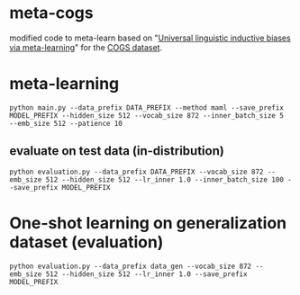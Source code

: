 # meta-cogs
modified code to meta-learn based on "[Universal linguistic inductive biases via meta-learning](https://github.com/tommccoy1/meta-learning-linguistic-biases)" for the [COGS dataset](https://github.com/najoungkim/COGS). 

# meta-learning
`python main.py --data_prefix DATA_PREFIX --method maml --save_prefix MODEL_PREFIX --hidden_size 512 --vocab_size 872 --inner_batch_size 5  --emb_size 512 --patience 10`

## evaluate on test data (in-distribution)
`python evaluation.py --data_prefix DATA_PREFIX --vocab_size 872 --emb_size 512 --hidden_size 512 --lr_inner 1.0 --inner_batch_size 100 --save_prefix MODEL_PREFIX`

# One-shot learning on generalization dataset (evaluation)
`python evaluation.py --data_prefix data_gen --vocab_size 872 --emb_size 512 --hidden_size 512 --lr_inner 1.0 --save_prefix MODEL_PREFIX`

